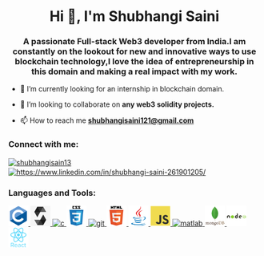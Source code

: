 <h1 align="center">Hi 👋, I'm Shubhangi Saini</h1>
<h3 align="center">A passionate Full-stack Web3 developer 
<img align="right" alt="" width="400" src="https://user-images.githubusercontent.com/89289113/208285411-5cc8cffe-1651-4477-a17a-808872db41a8.png
">
from India.I am constantly on the lookout for new and innovative ways to use blockchain technology,I love the idea of entrepreneurship in this domain and making a real impact with my work.</h3>

- 🔭 I’m currently looking for an internship in blockchain domain.

- 👯 I’m looking to collaborate on **any web3 solidity projects.**

- 📫 How to reach me **shubhangisaini121@gmail.com**

<h3 align="left">Connect with me:</h3>
<p align="left">
<a href="https://twitter.com/shubhangisain13" target="blank"><img align="center" src="https://raw.githubusercontent.com/rahuldkjain/github-profile-readme-generator/master/src/images/icons/Social/twitter.svg" alt="shubhangisain13" height="30" width="40" /></a>
<a href="https://linkedin.com/in/https://www.linkedin.com/in/shubhangi-saini-261901205/" target="blank"><img align="center" src="https://raw.githubusercontent.com/rahuldkjain/github-profile-readme-generator/master/src/images/icons/Social/linked-in-alt.svg" alt="https://www.linkedin.com/in/shubhangi-saini-261901205/" height="30" width="40" /></a>
</p>

<h3 align="left">Languages and Tools:</h3>
<p align="left"> <a href="https://www.cprogramming.com/" target="_blank" rel="noreferrer"> <img src="https://raw.githubusercontent.com/devicons/devicon/master/icons/c/c-original.svg" alt="c" width="40" height="40"/> </a>
  <a href="https://docs.soliditylang.org/en/v0.8.17/" target="_blank" rel="noreferrer"> <img src="https://raw.githubusercontent.com/kroim/profile/master/icons/icon_solidity.png" alt="c" width="40" height="40"/> </a> <a href="https://opensea.io/" target="_blank" rel="noreferrer"> <img src="https://camo.githubusercontent.com/8fa12887d7620d7106b3e15311d127a681d7d66e78c4d437114d90a3410dc8b6/68747470733a2f2f73746f726167652e676f6f676c65617069732e636f6d2f6f70656e7365612d7374617469632f4c6f676f6d61726b2f4c6f676f6d61726b2d426c75652e737667" alt="c" width="40" height="40"/> </a> <a href="https://www.w3schools.com/css/" target="_blank" rel="noreferrer"> <img src="https://raw.githubusercontent.com/devicons/devicon/master/icons/css3/css3-original-wordmark.svg" alt="css3" width="40" height="40"/> </a> <a href="https://git-scm.com/" target="_blank" rel="noreferrer"> <img src="https://www.vectorlogo.zone/logos/git-scm/git-scm-icon.svg" alt="git" width="40" height="40"/> </a> <a href="https://www.w3.org/html/" target="_blank" rel="noreferrer"> <img src="https://raw.githubusercontent.com/devicons/devicon/master/icons/html5/html5-original-wordmark.svg" alt="html5" width="40" height="40"/> </a> <a href="https://www.java.com" target="_blank" rel="noreferrer"> <img src="https://raw.githubusercontent.com/devicons/devicon/master/icons/java/java-original.svg" alt="java" width="40" height="40"/> </a> <a href="https://developer.mozilla.org/en-US/docs/Web/JavaScript" target="_blank" rel="noreferrer"> <img src="https://raw.githubusercontent.com/devicons/devicon/master/icons/javascript/javascript-original.svg" alt="javascript" width="40" height="40"/> </a> <a href="https://www.mathworks.com/" target="_blank" rel="noreferrer"> <img src="https://upload.wikimedia.org/wikipedia/commons/2/21/Matlab_Logo.png" alt="matlab" width="40" height="40"/> </a> <a href="https://www.mongodb.com/" target="_blank" rel="noreferrer"> <img src="https://raw.githubusercontent.com/devicons/devicon/master/icons/mongodb/mongodb-original-wordmark.svg" alt="mongodb" width="40" height="40"/> </a> <a href="https://nodejs.org" target="_blank" rel="noreferrer"> <img src="https://raw.githubusercontent.com/devicons/devicon/master/icons/nodejs/nodejs-original-wordmark.svg" alt="nodejs" width="40" height="40"/> </a> <a href="https://reactjs.org/" target="_blank" rel="noreferrer"> <img src="https://raw.githubusercontent.com/devicons/devicon/master/icons/react/react-original-wordmark.svg" alt="react" width="40" height="40"/> </a> </p>
